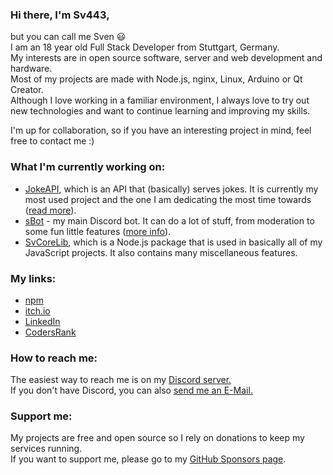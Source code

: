 <!-- Pro Tip: to create a page like this just create a public repo with your username as its name :) -->

### Hi there, I'm Sv443,
but you can call me Sven 😃  
I am an 18 year old Full Stack Developer from Stuttgart, Germany.  
My interests are in open source software, server and web development and hardware.  
Most of my projects are made with Node.js, nginx, Linux, Arduino or Qt Creator.  
Although I love working in a familiar environment, I always love to try out new technologies and want to continue learning and improving my skills.  
  
I'm up for collaboration, so if you have an interesting project in mind, feel free to contact me :)  


### What I'm currently working on:
- [JokeAPI](https://github.com/Sv443/JokeAPI), which is an API that (basically) serves jokes. It is currently my most used project and the one I am dedicating the most time towards ([read more](https://sv443.net/jokeapi/v2)).
- [sBot](https://github.com/Sv443/sBot) - my main Discord bot. It can do a lot of stuff, from moderation to some fun little features ([more info](https://sv443.net/r/sBot)).
- [SvCoreLib](https://github.com/Sv443/SvCoreLib), which is a Node.js package that is used in basically all of my JavaScript projects. It also contains many miscellaneous features.

### My links:
- [npm](https://www.npmjs.com/~sv443)
- [itch.io](https://sv443.itch.io/)
- [LinkedIn](https://www.linkedin.com/in/sven-fehler/)
- [CodersRank](https://profile.codersrank.io/user/sv443)

### How to reach me:
The easiest way to reach me is on my [Discord server.](https://sv443.net/discord)  
If you don't have Discord, you can also [send me an E-Mail.](mailto:contact@sv443.net)

### Support me:
My projects are free and open source so I rely on donations to keep my services running.  
If you want to support me, please go to my [GitHub Sponsors page](https://github.com/sponsors/Sv443).  
